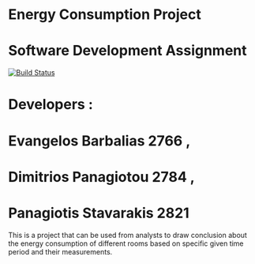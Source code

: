 # Energy Consumption Project
# **Software Development Assignment**

[![Build Status](https://travis-ci.org/vaggelisbarb/EnergyConsumptionProject.svg?branch=master)](https://travis-ci.org/vaggelisbarb/EnergyConsumptionProject)

# Developers :
# Evangelos Barbalias 2766 , 
# Dimitrios Panagiotou  2784 , 
# Panagiotis Stavarakis 2821



This is a project that can be used from analysts to draw conclusion about the energy consumption of different rooms based on
specific given time period and their measurements.
